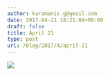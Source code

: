 ```yaml
---
author: karamanis.g@gmail.com
date: 2017-04-21 18:21:04+00:00
draft: false
title: April 21
type: post
url: /blog/2017/4/april-21
---
```


![](https://images.squarespace-cdn.com/content/v1/4f3f61bae4b063b909445965/1492798852246-EIBILUL4R41W6BLUZGRP/ke17ZwdGBToddI8pDm48kJUlZr2Ql5GtSKWrQpjur5t7gQa3H78H3Y0txjaiv_0fDoOvxcdMmMKkDsyUqMSsMWxHk725yiiHCCLfrh8O1z5QPOohDIaIeljMHgDF5CVlOqpeNLcJ80NK65_fV7S1UfNdxJhjhuaNor070w_QAc94zjGLGXCa1tSmDVMXf8RUVhMJRmnnhuU1v2M8fLFyJw/FullSizeRender.jpg?format=original)

